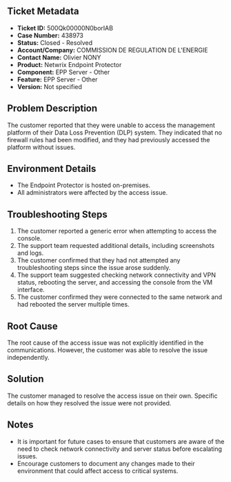 ## Ticket Metadata
- **Ticket ID:** 500Qk00000N0borIAB
- **Case Number:** 438973
- **Status:** Closed - Resolved
- **Account/Company:** COMMISSION DE REGULATION DE L'ENERGIE
- **Contact Name:** Olivier NONY
- **Product:** Netwrix Endpoint Protector
- **Component:** EPP Server - Other
- **Feature:** EPP Server - Other
- **Version:** Not specified

## Problem Description
The customer reported that they were unable to access the management platform of their Data Loss Prevention (DLP) system. They indicated that no firewall rules had been modified, and they had previously accessed the platform without issues.

## Environment Details
- The Endpoint Protector is hosted on-premises.
- All administrators were affected by the access issue.

## Troubleshooting Steps
1. The customer reported a generic error when attempting to access the console.
2. The support team requested additional details, including screenshots and logs.
3. The customer confirmed that they had not attempted any troubleshooting steps since the issue arose suddenly.
4. The support team suggested checking network connectivity and VPN status, rebooting the server, and accessing the console from the VM interface.
5. The customer confirmed they were connected to the same network and had rebooted the server multiple times.

## Root Cause
The root cause of the access issue was not explicitly identified in the communications. However, the customer was able to resolve the issue independently.

## Solution
The customer managed to resolve the access issue on their own. Specific details on how they resolved the issue were not provided.

## Notes
- It is important for future cases to ensure that customers are aware of the need to check network connectivity and server status before escalating issues.
- Encourage customers to document any changes made to their environment that could affect access to critical systems.
